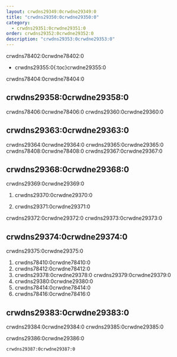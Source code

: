```yaml
---
layout: crwdns29349:0crwdne29349:0
title: "crwdns29350:0crwdne29350:0"
category:
  - crwdns29351:0crwdne29351:0
order: crwdns29352:0crwdne29352:0
description: "crwdns29353:0crwdne29353:0"
---
```

crwdns78402:0crwdne78402:0

* crwdns29355:0{:toc}crwdne29355:0

crwdns78404:0crwdne78404:0

## crwdns29358:0crwdne29358:0

crwdns78406:0crwdne78406:0 crwdns29360:0crwdne29360:0

## crwdns29363:0crwdne29363:0

crwdns29364:0crwdne29364:0 crwdns29365:0crwdne29365:0 crwdns78408:0crwdne78408:0 crwdns29367:0crwdne29367:0

## crwdns29368:0crwdne29368:0

crwdns29369:0crwdne29369:0

1. crwdns29370:0crwdne29370:0

2. crwdns29371:0crwdne29371:0

crwdns29372:0crwdne29372:0 crwdns29373:0crwdne29373:0

## crwdns29374:0crwdne29374:0

crwdns29375:0crwdne29375:0

1. crwdns78410:0crwdne78410:0
2. crwdns78412:0crwdne78412:0
3. crwdns29378:0crwdne29378:0 crwdns29379:0crwdne29379:0
4. crwdns29380:0crwdne29380:0
5. crwdns78414:0crwdne78414:0
6. crwdns78416:0crwdne78416:0

## crwdns29383:0crwdne29383:0

crwdns29384:0crwdne29384:0 crwdns29385:0crwdne29385:0

crwdns29386:0crwdne29386:0

    crwdns29387:0crwdne29387:0